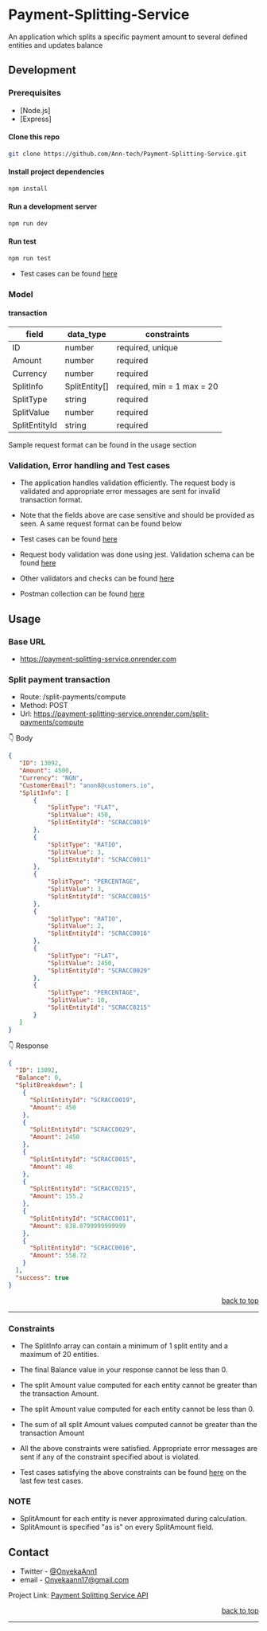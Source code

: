 # Payment-Splitting-Service
An application which splits a specific payment amount to several defined entities and updates balance

## Development

### Prerequisites

- [Node.js]
- [Express]

#### Clone this repo

```sh
git clone https://github.com/Ann-tech/Payment-Splitting-Service.git
```

#### Install project dependencies

```sh
npm install
```

#### Run a development server

```sh
npm run dev
```

#### Run test

```sh
npm run test
```
- Test cases can be found [here](https://github.com/Ann-tech/Payment-Splitting-Service/blob/main/tests/splitPayments.test.js)

### Model

#### transaction

| field        | data_type     | constraints               |
| ------------ | ------------- | ------------------------- |
| ID           | number        | required, unique          |
| Amount       | number        | required                  |
| Currency     | number        | required                  |
| SplitInfo    | SplitEntity[] | required, min = 1 max = 20|
| SplitType    | string        | required                  |
| SplitValue   | number        | required                  |
| SplitEntityId| string        | required                  |

Sample request format can be found in the usage section

### Validation, Error handling and Test cases
- The application handles validation efficiently. The request body is validated and appropriate error messages are sent for invalid transaction format. 
- Note that the fields above are case sensitive and should be provided as seen. A same request format can be found below
- Test cases can be found [here](https://github.com/Ann-tech/Payment-Splitting-Service/blob/main/tests/splitPayments.test.js)
- Request body validation was done using jest. Validation schema can be found [here](https://github.com/Ann-tech/Payment-Splitting-Service/blob/main/src/validators/transaction.validator.js)
- Other validators and checks can be found [here](https://github.com/Ann-tech/Payment-Splitting-Service/blob/main/src/validators/validator.js)

- Postman collection can be found [here](https://github.com/Ann-tech/Payment-Splitting-Service/blob/main/Payment%20Splitting%20Service.postman_collection.json)

## Usage

### Base URL

- https://payment-splitting-service.onrender.com

### Split payment transaction

- Route: /split-payments/compute
- Method: POST
- Url: https://payment-splitting-service.onrender.com/split-payments/compute

:point_down: Body

```json
{
   "ID": 13092,
   "Amount": 4500,
   "Currency": "NGN",
   "CustomerEmail": "anon8@customers.io",
   "SplitInfo": [
       {
           "SplitType": "FLAT",
           "SplitValue": 450,
           "SplitEntityId": "SCRACC0019"
       },
       {
           "SplitType": "RATIO",
           "SplitValue": 3,
           "SplitEntityId": "SCRACC0011"
       },
       {
           "SplitType": "PERCENTAGE",
           "SplitValue": 3,
           "SplitEntityId": "SCRACC0015"
       },
       {
           "SplitType": "RATIO",
           "SplitValue": 2,
           "SplitEntityId": "SCRACC0016"
       },
       {
           "SplitType": "FLAT",
           "SplitValue": 2450,
           "SplitEntityId": "SCRACC0029"
       },
       {
           "SplitType": "PERCENTAGE",
           "SplitValue": 10,
           "SplitEntityId": "SCRACC0215"
       }
   ]
}

```

:point_down: Response

```json
{
  "ID": 13092,
  "Balance": 0,
  "SplitBreakdown": [
    {
      "SplitEntityId": "SCRACC0019",
      "Amount": 450
    },
    {
      "SplitEntityId": "SCRACC0029",
      "Amount": 2450
    },
    {
      "SplitEntityId": "SCRACC0015",
      "Amount": 48
    },
    {
      "SplitEntityId": "SCRACC0215",
      "Amount": 155.2
    },
    {
      "SplitEntityId": "SCRACC0011",
      "Amount": 838.0799999999999
    },
    {
      "SplitEntityId": "SCRACC0016",
      "Amount": 558.72
    }
  ],
  "success": true
}
```


<p align="right"><a href="#readme-top">back to top</a></p>

---

### Constraints
- The SplitInfo array can contain a minimum of 1 split entity and a maximum of 20 entities.
- The final Balance value in your response cannot be less than 0.
- The split Amount value computed for each entity cannot be greater than the transaction Amount.
- The split Amount value computed for each entity cannot be less than 0.
- The sum of all split Amount values computed cannot be greater than the transaction Amount

- All the above constraints were satisfied. Appropriate error messages are sent if any of the constraint specified about is violated. 
- Test cases satisfying the above constraints can be found [here](https://github.com/Ann-tech/Payment-Splitting-Service/blob/main/tests/splitPayments.test.js) on the last few test cases.

### NOTE
- SplitAmount for each entity is never approximated during calculation.
- SplitAmount is specified "as is" on every SplitAmount field.




<!-- Contact -->

## Contact

- Twitter - [@OnyekaAnn1](https://twitter.com/OnyekaAnn1)
- email - Onyekaann17@gmail.com

Project Link: [Payment Splitting Service API](https://github.com/Ann-tech/Payment-Splitting-Service)

<p align="right"><a href="#readme-top">back to top</a></p>

---

